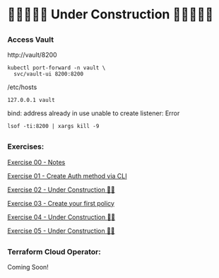 # 🚧🚧🚧🚧🚧 Under Construction 🚧🚧🚧🚧🚧

## 

### Access Vault 


http://vault/8200


```
kubectl port-forward -n vault \
  svc/vault-ui 8200:8200
```  



/etc/hosts
```
127.0.0.1 vault
```



bind: address already in use unable to create listener: Error

`lsof -ti:8200 | xargs kill -9`



##

### Exercises:



[Exercise 00 - Notes](./exercises/00_notes.md)

[Exercise 01 - Create Auth method via CLI](./exercises/01_create_auth_method_via_cli.md)

[Exercise 02 - Under Construction 👷‍♂️](./exercises/00_notes.md)

[Exercise 03 - Create your first policy](./exercises/03_create_first_policy.md)

[Exercise 04 - Under Construction 👷‍♂️](./exercises/00_notes.md)

[Exercise 05 - Under Construction 👷‍♂️](./exercises/00_notes.md)



##

### Terraform Cloud Operator:

Coming Soon!

